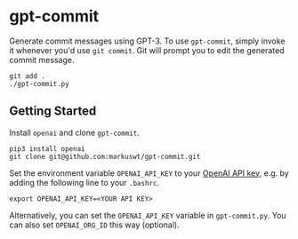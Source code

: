 # gpt-commit

Generate commit messages using GPT-3. To use `gpt-commit`, simply invoke it whenever you'd use `git commit`. Git will prompt you to edit the generated commit message.

```
git add .
./gpt-commit.py
```

## Getting Started

Install `openai` and clone `gpt-commit`.

```
pip3 install openai
git clone git@github.com:markuswt/gpt-commit.git
```

Set the environment variable `OPENAI_API_KEY` to your [OpenAI API key](https://platform.openai.com/account/api-keys), e.g. by adding the following line to your `.bashrc`.

```
export OPENAI_API_KEY=<YOUR API KEY>
```

Alternatively, you can set the `OPENAI_API_KEY` variable in `gpt-commit.py`. You can also set `OPENAI_ORG_ID` this way (optional).
